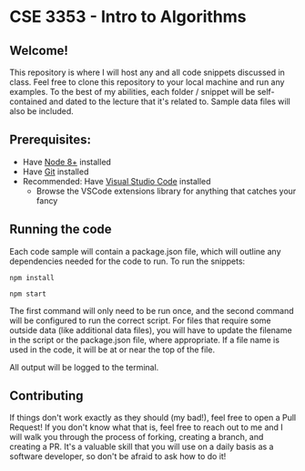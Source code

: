 # CSE 3353 - Intro to Algorithms

## Welcome!

This repository is where I will host any and all code snippets discussed in class. 
Feel free to clone this repository to your local machine and run any examples. To
the best of my abilities, each folder / snippet will be self-contained and dated
to the lecture that it's related to. Sample data files will also be included.

## Prerequisites:

- Have [Node 8+](https://nodejs.org/en/) installed
- Have [Git](https://git-scm.com/book/en/v2/Getting-Started-Installing-Git) installed
- Recommended: Have [Visual Studio Code](https://code.visualstudio.com/) installed
	- Browse the VSCode extensions library for anything that catches your fancy

## Running the code

Each code sample will contain a package.json file, which will outline any dependencies
needed for the code to run. To run the snippets:

```npm install```

```npm start```

The first command will only need to be run once, and the second command will be
configured to run the correct script. For files that require some outside data
(like additional data files), you will have to update the filename in the script
or the package.json file, where appropriate. If a file name is used in the code,
it will be at or near the top of the file.

All output will be logged to the terminal.

## Contributing

If things don't work exactly as they should (my bad!), feel free to open a Pull 
Request! If you don't know what that is, feel free to reach out to me and I will
walk you through the process of forking, creating a branch, and creating a PR.
It's a valuable skill that you will use on a daily basis as a software developer,
so don't be afraid to ask how to do it!